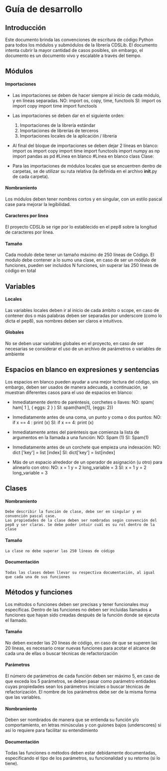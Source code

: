 # Guía de desarrollo 
  ## Introducción
Este documento brinda las convenciones de escritura de código Python para todos los módulos y submódulos de la librería CDSLib. El documento intenta cubrir la mayor cantidad de casos posibles, sin embargo, el documento es un documento vivo y escalable a través del tiempo.

 ## Módulos
   #### Importaciones
- Las importaciones se deben de hacer siempre al inicio de cada módulo, y en líneas separadas.
    NO:
      import os, copy, time, functools
    SI:
      import os
      import copy
      import time
      import functools
- Las importaciones se deben dar en el siguiente orden:
    1.	Importaciones de la librería estándar
    2.	Importaciones de librerías de terceros
    3.	Importaciones locales de la aplicación / librería
    
- Al final del bloque de importaciones se deben dejar 2 líneas en blanco:
    import os
    import copy
    import time
    import functools
    import numpy as np
    import pandas as pd
    #Linea en blanco
    #Linea en blanco
    class Clase:

- Para las importaciones de módulos locales que se encuentren dentro de carpetas, se de utilizar su ruta relativa (la definida en el archivo __init__.py de cada carpeta).

#### Nombramiento
  Los módulos deben tener nombres cortos y en singular, con un estilo pascal case para mejorar la legibilidad.

#### Caracteres por linea
  El proyecto CDSLib se rige por lo establecido en el pep8 sobre la longitud de caracteres por linea.

#### Tamaño
  Cada modulo debe tener un tamaño máximo de 250 líneas de Código. 
  El modulo debe contener a lo sumo una clase, en caso de ser un módulo de funciones, pueden ser incluidos N funciones, sin superar las 250 líneas de código en total

## Variables
#### Locales
  Las variables locales deben ir al inicio de cada ámbito o scope, en caso de contener dos o más palabras deben ser separadas por underscore (como lo dicta el pep8), sus nombres deben ser claros e intuitivos.
#### Globales
  No se deben usar variables globales en el proyecto, en caso de ser necesarias se considerar el uso de un archivo de parámetros o variables de ambiente

## Espacios en blanco en expresiones y sentencias 
  Los espacios en blanco pueden ayudar a una mejor lectura del código, sin embargo, deben ser usados de manera adecuada, a continuación, se muestran diferentes casos para el uso de espacios en blanco:
  - Inmediatamente dentro de paréntesis, corchetes o llaves:
    NO:
      spam( ham[ 1 ], { eggs: 2 } )
    SI:
      spam(ham[1], {eggs: 2})
  - Inmediatamente antes de una coma, un punto y coma o dos puntos:
    NO:
      if x == 4 : 
        print (x)
    SI:
      if x == 4: 
        print (x)

  - Inmediatamente antes del paréntesis que comienza la lista de argumentos en la llamada a una función:
    NO:
      Spam (1)
    SI:
      Spam(1)
  - Inmediatamente antes de un corchete que empieza una indexación:
    NO:
      dict ['key'] = list [index]
    SI:
      dict['key'] = list[index]
  - Más de un espacio alrededor de un operador de asignación (u otro) para alinearlo con otro:
    NO:
      x             = 1
      y             = 2
      long_variable = 3
    SI:
      x = 1
      y = 2
      long_variable = 3
## Clases
#### Nombramiento
	Debe describir la función de clase, debe ser en singular y en convención pascal case.
	Las propiedades de la clase deben ser nombradas según convención del pep8 y ser claras. Se debe poder intuir cuál es su rol dentro de la clase
#### Tamaño
	La clase no debe superar las 250 líneas de código
#### Documentación
    Todas las clases deben llevar su respectiva documentación, al igual que cada una de sus funciones

## Métodos y funciones
  Los métodos o funciones deben ser precisas y tener funcionales muy específicas.
  Dentro de las funciones no deben ser incluidas llamados a funciones que hayan sido creadas después de la función donde se ejecuta el llamado.
#### Tamaño
  No deben exceder las 20 líneas de código, en caso de que se superen las 20 líneas, es necesario crear nuevas funciones para acotar el alcance de cada una de ellas o buscar técnicas de refactorización 
#### Parámetros
  El número de parámetros de cada función deben ser máximo 5, en caso de que exceda los 5 parámetros, se deben pasar como parámetro entidades cuyas propiedades sean los parámetros iniciales o buscar técnicas de refactorización.
  El nombre de los parámetros debe ser de la misma forma que las variables.
#### Nombramiento
  Deben ser nombrados de manera que se entienda su función y/o comportamiento, en letras minúsculas y con guiones bajos (underscores) si así lo requiere para facilitar su entendimiento
#### Documentación
  Todas las funciones o métodos deben estar debidamente documentadas, especificando el tipo de los parámetros, su funcionalidad y su retorno (si lo tiene). 

